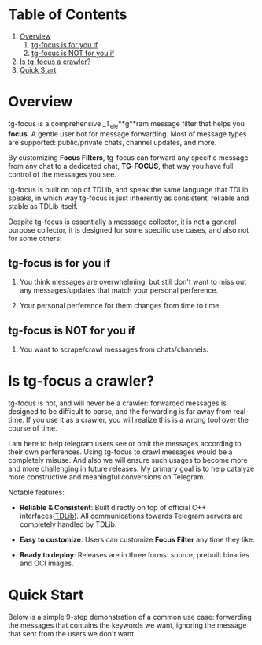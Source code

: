 
# Table of Contents

1.  [Overview](#org1b4be68)
    1.  [tg-focus is for you if](#orgc4bcaef)
    2.  [tg-focus is NOT for you if](#orge582069)
2.  [Is tg-focus a crawler?](#org37594d4)
3.  [Quick Start](#orgea9ecec)


<a id="org1b4be68"></a>

# Overview

tg-focus is a comprehensive \_T<sub>ele</sub>\*\*g\*\*ram message filter that helps
you ****focus****. A gentle user bot for message forwarding. Most of
message types are supported: public/private chats, channel updates,
and more.

By customizing **Focus Filters**, tg-focus can forward any specific
message from any chat to a dedicated chat, **TG-FOCUS**, that way
you have full control of the messages you see.

tg-focus is built on top of TDLib, and speak the same language that
TDLib speaks, in which way tg-focus is just inherently as consistent,
reliable and stable as TDLib itself. 

Despite tg-focus is essentially a messsage collector, it is not a
general purpose collector, it is designed for some specific use cases,
and also not for some others:


<a id="orgc4bcaef"></a>

## tg-focus is for you if

1.  You think messages are overwhelming, but still don't want to miss
    out any messages/updates that match your personal perference.

2.  Your personal perference for them changes from time to time.


<a id="orge582069"></a>

## tg-focus is NOT for you if

1.  You want to scrape/crawl messages from chats/channels.


<a id="org37594d4"></a>

# Is tg-focus a crawler?

tg-focus is not, and will never be a crawler: forwarded
messages is designed to be difficult to parse, and the forwarding is
far away from real-time. If you use it as a crawler,
you will realize this is a wrong tool over the course of time. 

I am here to help telegram users see or omit the messages according to
their own perferences. Using tg-focus to crawl messages would be a
completely misuse. And also we will ensure such usages
to become more and more challenging in future releases. My primary
goal is to help catalyze more constructive and meaningful conversions
on Telegram.

Notable features:

-   ****Reliable & Consistent****: Built directly on top of official
    C++ interfaces([TDLib](<https://core.telegram.org/tdlib/>)). All
    communications towards Telegram servers are completely handled by
    TDLib.

-   ****Easy to customize****: Users can customize **Focus Filter** any
    time they like.

-   ****Ready to deploy****: Releases are in three forms: source, prebuilt binaries
    and OCI images.


<a id="orgea9ecec"></a>

# Quick Start

Below is a simple 9-step demonstration of a common use case:
forwarding the messages that contains the keywords we want, ignoring
the message that sent from the users we don't want.

